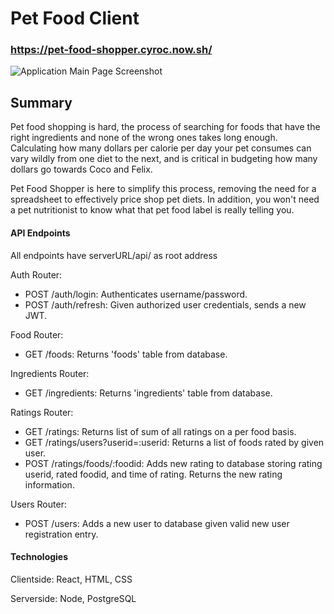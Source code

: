 # Pet Food Client

### https://pet-food-shopper.cyroc.now.sh/

![Application Main Page Screenshot](https://i.imgur.com/nS89PmU.png)

## Summary

Pet food shopping is hard, the process of searching for foods that
have the right ingredients and none of the wrong ones takes long
enough. Calculating how many dollars per calorie per day your pet
consumes can vary wildly from one diet to the next, and is critical
in budgeting how many dollars go towards Coco and Felix.

Pet Food Shopper is here to simplify this process, removing the need
for a spreadsheet to effectively price shop pet diets. In addition,
you won't need a pet nutritionist to know what that pet food label
is really telling you.

#### API Endpoints

All endpoints have serverURL/api/ as root address

Auth Router:

- POST /auth/login: Authenticates username/password.
- POST /auth/refresh: Given authorized user credentials, sends a new JWT.

Food Router:

- GET /foods: Returns 'foods' table from database.

Ingredients Router:

- GET /ingredients: Returns 'ingredients' table from database.

Ratings Router:

- GET /ratings: Returns list of sum of all ratings on a per food basis.
- GET /ratings/users?userid=:userid: Returns a list of foods rated by given user.
- POST /ratings/foods/:foodid: Adds new rating to database storing rating userid, rated foodid, and time of rating. Returns the new rating information.

Users Router:

- POST /users: Adds a new user to database given valid new user registration entry.

#### Technologies

Clientside:
React, HTML, CSS

Serverside:
Node, PostgreSQL
